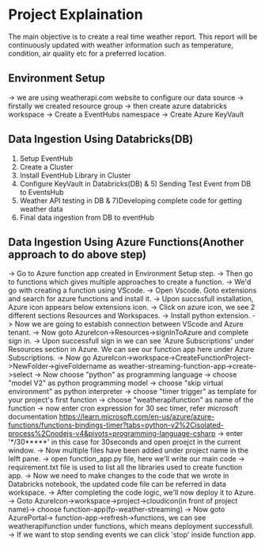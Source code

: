 # Project Explaination

The main objective is to create a real time weather report. This 
report will be continuously updated with weather information such
as temperature, condition, air quality etc for a preferred location.

## Environment Setup
-> we are using weatherapi.com website to configure our data source
-> firstally we created resource group
-> then create azure databricks workspace
-> Create a EventHubs namespace
-> Create Azure KeyVault

## Data Ingestion Using Databricks(DB)
1) Setup EventHub
2) Create a Cluster
3) Install EventHub Library in Cluster
4) Configure KeyVault in Databricks(DB) & 5) Sending Test Event from DB to EventsHub
6) Weather API testing in DB & 7)Developing complete code for getting weather data
8) Final data ingestion from DB to eventHub


## Data Ingestion Using Azure Functions(Another approach to do above step)
-> Go to Azure function app created in Environment Setup step.
-> Then go to functions which gives multiple approaches to create a function.
-> We'd go with creating a function using VScode.
-> Open Vscode. Goto extensions and search for azure functions and install it.
-> Upon succssfull installation, Azure icon appears below extensions icon.
-> Click on azure icon, we see 2 different sections Resources and Workspaces.
-> Install python extension.
-> Now we are going to estabish connection between VScode and Azure tenant.
-> Now goto AzureIcon->Resources->signInToAzure and complete sign in.
-> Upon successfull sign in we can see 'Azure Subscriptions' under Resources
   section in Azure. We can see our function app here under Azure Subscriptions.
-> Now go AzureIcon->workspace->CreateFunctionProject->NewFolder->giveFoldername
   as weather-streaming-function-app->create->select
-> Now choose "python" as programming language
-> choose "model V2" as python programming model
-> choose "skip virtual environment" as python interpreter
-> choose "timer trigger" as template for your project's first function
-> choose "weatherapifunction" as name of the function
-> now enter cron expression for 30 sec timer, refer microsoft documentation
   https://learn.microsoft.com/en-us/azure/azure-functions/functions-bindings-timer?tabs=python-v2%2Cisolated-process%2Cnodejs-v4&pivots=programming-language-csharp
-> enter '*/30*****' in this case for 30seconds and open proejct in the
   current window.
-> Now multiple files have been added under project name in the lelft pane.
-> open function_app.py file, here we'll write our main code
-> requirement.txt file is used to list all the libraries used to create function app.
-> Now we need to make changes to the code that we wrote in Databricks notebook,
   the updated code file can be referred in data workspace.
-> After completing the code logic, we'll now deploy it to Azure.
-> Goto AzureIcon->workspace->project->cloudicon(in front of project name)->
   choose function-app(fp-weather-streaming)
-> Now goto AzurePortal-> function-app->refresh->functions, we can see 
   weatherapifunction under functions, which means deployment successfull.
-> If we want to stop sending events we can click 'stop' inside function app.

